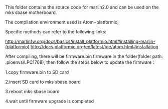
This folder contains the source code for marlin2.0 and can be used on the mks sbase motherboard.

The compilation environment used is Atom+platformio; 

 Specific methods can refer to the following links: 
 
http://marlinfw.org/docs/basics/install_platformio.html#installing-marlin-(platformio) http://docs.platformio.org/en/latest/ide/atom.html#installation

After compiling, there will be firmware.bin firmware in the folder(folder path: \.pioenvs\LPC1768\), then follow the steps below to update the firmware：

1.copy firmware.bin to SD card

2.insert SD card to mks sbase board

3.reboot mks sbase board

4.wait until firmware upgrade is completed
